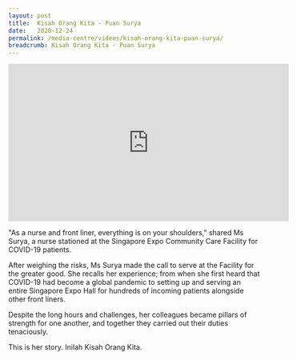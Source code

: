 ```yaml
---
layout: post
title:  Kisah Orang Kita - Puan Surya
date:   2020-12-24
permalink: /media-centre/videos/kisah-orang-kita-puan-surya/
breadcrumb: Kisah Orang Kita - Puan Surya
---
```


<div class="bp-youtube">
<iframe width="560" height="315" src="https://www.youtube.com/embed/TrdL5DDEyLk" frameborder="0" allow="accelerometer; autoplay; clipboard-write; encrypted-media; gyroscope; picture-in-picture" allowfullscreen></iframe>
</div>


"As a nurse and front liner, everything is on your shoulders," shared Ms Surya, a nurse stationed at the Singapore Expo Community Care Facility for COVID-19 patients. 

After weighing the risks, Ms Surya made the call to serve at the Facility for the greater good. She recalls her experience; from when she first heard that COVID-19 had become a global pandemic to setting up and serving an entire Singapore Expo Hall for hundreds of incoming patients alongside other front liners. 

Despite the long hours and challenges, her colleagues became pillars of strength for one another, and together they carried out their duties tenaciously. 

This is her story.
Inilah Kisah Orang Kita.
